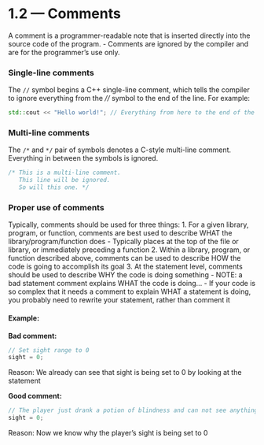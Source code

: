 # 1.2 — Comments
A comment is a programmer-readable note that is inserted directly into the source code of the program. 
	- Comments are ignored by the compiler and are for the programmer’s use only.


### Single-line comments
The `//` symbol begins a C++ single-line comment, which tells the compiler to ignore everything from the _//_ symbol to the end of the line. For example:

```cpp
std::cout << "Hello world!"; // Everything from here to the end of the line is ignored
```


### Multi-line comments

The `/*` and `*/` pair of symbols denotes a C-style multi-line comment. Everything in between the symbols is ignored.

```cpp
/* This is a multi-line comment.
   This line will be ignored.
   So will this one. */
```

### Proper use of comments
Typically, comments should be used for three things:
	1.  For a given library, program, or function, comments are best used to describe WHAT the library/program/function does
		- Typically places at the top of the file or library, or immediately preceding a function
	2. Within a library, program, or function described above, comments can be used to describe HOW the code is going to accomplish its goal
	3. At the statement level, comments should be used to describe WHY the code is doing something
		- NOTE: a bad statement comment explains WHAT the code is doing...
			- If your code is so complex that it needs a comment to explain WHAT a statement is doing, you probably need to rewrite your statement, rather than comment it

#### Example:
**Bad comment:**

```cpp
// Set sight range to 0
sight = 0;
```

Reason: We already can see that sight is being set to 0 by looking at the statement

**Good comment:**

```cpp
// The player just drank a potion of blindness and can not see anything
sight = 0;
```

Reason: Now we know why the player’s sight is being set to 0